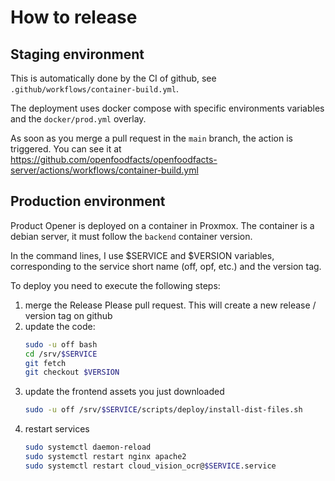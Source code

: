 # How to release

## Staging environment

This is automatically done by the CI of github,
see `.github/workflows/container-build.yml`.

The deployment uses docker compose with specific environments variables
and the `docker/prod.yml` overlay.

As soon as you merge a pull request in the `main` branch,
the action is triggered. You can see it at
https://github.com/openfoodfacts/openfoodfacts-server/actions/workflows/container-build.yml

## Production environment

Product Opener is deployed on a container in Proxmox.
The container is a debian server, it must follow the `backend` container version.

In the command lines, I use $SERVICE and $VERSION variables,
corresponding to the service short name (off, opf, etc.) and the version tag.

To deploy you need to execute the following steps:
1. merge the Release Please pull request.
   This will create a new release / version tag on github
1. update the code:
   ```bash
   sudo -u off bash
   cd /srv/$SERVICE
   git fetch
   git checkout $VERSION
   ```
1. update the frontend assets you just downloaded
   ```bash
   sudo -u off /srv/$SERVICE/scripts/deploy/install-dist-files.sh
   ```
1. restart services
   ```bash
   sudo systemctl daemon-reload
   sudo systemctl restart nginx apache2
   sudo systemctl restart cloud_vision_ocr@$SERVICE.service
   ```